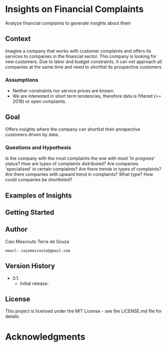 # Insights on Financial Complaints
Analyze financial complaints to generate insights about them

## Context
Imagine a company that works with customer complaints and
offers its services to companies in the financial sector.
This company is looking for new customers. Due to labor and budget constraints,
it can not approach all companies at the same time and need to shortlist its
prospective customers

### Assumptions
* Neither constraints nor service prices are known.
* We are interested in short term tendencies, therefore data is filtered (>= 2018) or open complaints.

## Goal
Offers insights where the company can shortlist their 
prospective customers driven by data.

### Questions and Hypothesis
Is the company with the most complaints the one with most 'In progress' status?
How are types of complaints distributed? Are companies 'specialized' in certain complaints?
Are there trends in types of complaints?
Are there companies with upward trend in complaints? What type?
How could companies be shortlisted?

## Examples of Insights

## Getting Started

## Author
Caio Mescouto Terra de Souza

    email: caiomescouto@gmail.com

## Version History

* 0.1.
    * Initial release:
    
## License
This project is licensed under the MIT License - see the LICENSE.md file for details

# Acknowledgments





